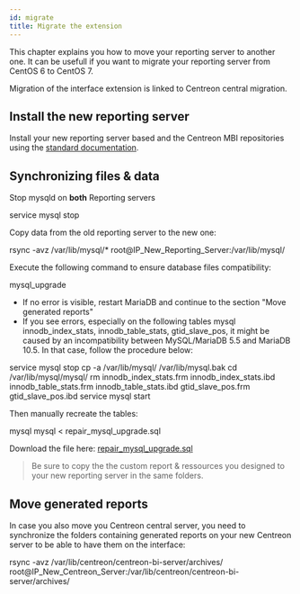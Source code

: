 ```yaml
---
id: migrate
title: Migrate the extension
---
```


This chapter explains you how to move your reporting server to another
one. It can be usefull if you want to migrate your reporting server from
CentOS 6 to CentOS 7.

Migration of the interface extension is linked to Centreon central migration.

## Install the new reporting server

Install your new reporting server based and the Centreon MBI
repositories using the [standard documentation](installation).

## Synchronizing files & data

Stop mysqld on **both** Reporting servers

service mysql stop

Copy data from the old reporting server to the new one:

rsync -avz /var/lib/mysql/* root@IP_New_Reporting_Server:/var/lib/mysql/

Execute the following command to ensure database files compatibility:

mysql_upgrade

-   If no error is visible, restart MariaDB and continue to the section
"Move generated reports"
-   If you see errors, especially on the following tables mysql
innodb_index_stats, innodb_table_stats, gtid_slave_pos, it
might be caused by an incompatibility between MySQL/MariaDB 5.5 and
MariaDB 10.5. In that case, follow the procedure below:

service mysql stop
cp -a /var/lib/mysql/ /var/lib/mysql.bak
cd /var/lib/mysql/mysql/
rm innodb_index_stats.frm innodb_index_stats.ibd innodb_table_stats.frm innodb_table_stats.ibd gtid_slave_pos.frm gtid_slave_pos.ibd
service mysql start

Then manually recreate the tables:

mysql mysql < repair_mysql_upgrade.sql

Download the file here: [repair_mysql_upgrade.sql](../assets/reporting/administrate/repair_mysql_upgrade.sql)


> Be sure to copy the the custom report & ressources you designed to your
> new reporting server in the same folders.

## Move generated reports

In case you also move you Centreon central server, you need to
synchronize the folders containing generated reports on your new
Centreon server to be able to have them on the interface:

rsync -avz /var/lib/centreon/centreon-bi-server/archives/ root@IP_New_Centreon_Server:/var/lib/centreon/centreon-bi-server/archives/
